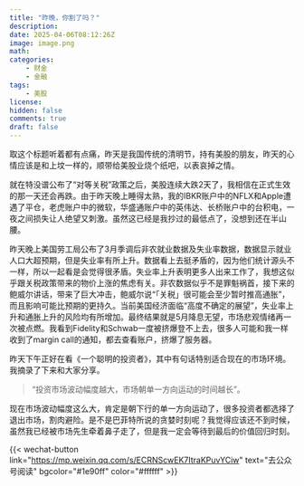 ```yaml
---
title: "昨晚，你割了吗？"
description: 
date: 2025-04-06T08:12:26Z
image: image.png
math: 
categories:
    - 财金
    - 金融
tags:
    - 美股
license: 
hidden: false
comments: true
draft: false
---
```



取这个标题听着都有点痛，昨天是我国传统的清明节，持有美股的朋友，昨天的心情应该是和上坟一样的，顺带给美股业烧个纸吧，以表哀掉之情。

就在特没谱公布了“对等关税”政策之后，美股连续大跌2天了，我相信在正式生效的那一天还会再跌。由于昨天晚上睡得太熟，我的IBKR账户中的NFLX和Apple遭遇了平仓，老虎账户中的微软，华盛通账户中的英伟达、长桥账户中的台积电，一夜之间损失让人绝望又刺激。虽然这已经是我抄过的最低点了，没想到还在半山腰。

昨天晚上美国劳工局公布了3月季调后非农就业数据及失业率数据，数据显示就业人口大超预期，但是失业率有所上升。数据看上去挺矛盾的，因为他们统计源头不一样，所以一起看是会觉得很矛盾。失业率上升表明更多人出来工作了，我想这似乎跟关税政策带来的物价上涨的焦虑有关。非农数据似乎不是罪魁祸首，接下来的鲍威尔讲话，带来了巨大冲击，鲍威尔说“「关税」很可能会至少暂时推高通胀”，而且影响可能比预期的更持久。当前美国经济面临“高度不确定的展望”，失业率上升和通胀上升的风险均有所增加。最终结果就是5月降息无望，市场悲观情绪再一次被点燃。我看到Fidelity和Schwab一度被挤爆登不上去，很多人可能和我一样收到了margin call的通知，都去查看账户，挤爆了服务器。

昨天下午正好在看《一个聪明的投资者》，其中有句话特别适合现在的市场环境。我摘录了下来和大家分享。
> “投资市场波动幅度越大，市场朝单一方向运动的时间越长”。

现在市场波动幅度这么大，肯定是朝下行的单一方向运动了，很多投资者都选择了退出市场，割肉避险。是不是巴菲特所说的贪婪时刻呢？我觉得应该还不到时候，虽然我已经被市场先生牵着鼻子走了，但是我一定会等待到最后的价值回归时刻。

{{< wechat-button link="<https://mp.weixin.qq.com/s/ECRNScwEK7ItraKPuvYCiw>" text="去公众号阅读" bgcolor="#1e90ff" color="#ffffff" >}}

